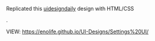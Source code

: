 Replicated this [uidesigndaily](https://uidesigndaily.com/posts/sketch-settings-menu-mobile-day-736) design with HTML/CSS



.



VIEW: https://enolife.github.io/UI-Designs/Settings%20UI/

